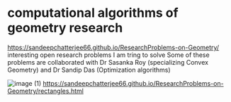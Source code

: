 # computational algorithms of geometry research
https://sandeepchatterjee66.github.io/ResearchProblems-on-Geometry/
interesting open research problems I am tring to solve
Some of these problems are collaborated with Dr Sasanka Roy (specializing Convex Geometry) and Dr Sandip Das (Optimization algorithms)

![image (1)](https://github.com/user-attachments/assets/1841f347-be42-4227-b575-1b2ca280259f)
https://sandeepchatterjee66.github.io/ResearchProblems-on-Geometry/rectangles.html


